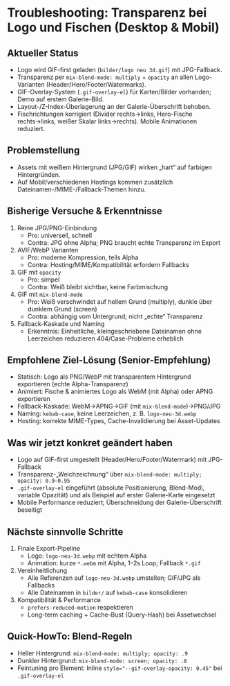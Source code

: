 # Troubleshooting: Transparenz bei Logo und Fischen (Desktop & Mobil)

## Aktueller Status
- Logo wird GIF-first geladen (`bilder/logo neu 3d.gif`) mit JPG-Fallback.
- Transparenz per `mix-blend-mode: multiply` + `opacity` an allen Logo-Varianten (Header/Hero/Footer/Watermarks).
- GIF-Overlay-System (`.gif-overlay-el`) für Karten/Bilder vorhanden; Demo auf erstem Galerie-Bild.
- Layout-/Z-Index-Überlagerung an der Galerie-Überschrift behoben.
- Fischrichtungen korrigiert (Divider rechts→links, Hero-Fische rechts→links, weißer Skalar links→rechts). Mobile Animationen reduziert.

## Problemstellung
- Assets mit weißem Hintergrund (JPG/GIF) wirken „hart“ auf farbigen Hintergründen.
- Auf Mobil/verschiedenen Hostings kommen zusätzlich Dateinamen-/MIME-/Fallback-Themen hinzu.

## Bisherige Versuche & Erkenntnisse
1) Reine JPG/PNG-Einbindung
   - Pro: universell, schnell
   - Contra: JPG ohne Alpha; PNG braucht echte Transparenz im Export
2) AVIF/WebP Varianten
   - Pro: moderne Kompression, teils Alpha
   - Contra: Hosting/MIME/Kompatibilität erfordern Fallbacks
3) GIF mit `opacity`
   - Pro: simpel
   - Contra: Weiß bleibt sichtbar, keine Farbmischung
4) GIF mit `mix-blend-mode`
   - Pro: Weiß verschwindet auf hellem Grund (multiply), dunkle über dunklem Grund (screen)
   - Contra: abhängig vom Untergrund; nicht „echte“ Transparenz
5) Fallback-Kaskade und Naming
   - Erkenntnis: Einheitliche, kleingeschriebene Dateinamen ohne Leerzeichen reduzieren 404/Case-Probleme erheblich

## Empfohlene Ziel-Lösung (Senior-Empfehlung)
- Statisch: Logo als PNG/WebP mit transparentem Hintergrund exportieren (echte Alpha-Transparenz)
- Animiert: Fische & animiertes Logo als WebM (mit Alpha) oder APNG exportieren
- Fallback-Kaskade: WebM→APNG→GIF (mit `mix-blend-mode`)→PNG/JPG
- Naming: `kebab-case`, keine Leerzeichen, z. B. `logo-neu-3d.webp`
- Hosting: korrekte MIME-Types, Cache-Invalidierung bei Asset-Updates

## Was wir jetzt konkret geändert haben
- Logo auf GIF-first umgestellt (Header/Hero/Footer/Watermark) mit JPG-Fallback
- Transparenz-„Weichzeichnung“ über `mix-blend-mode: multiply; opacity: 0.9–0.95`
- `.gif-overlay-el` eingeführt (absolute Positionierung, Blend-Modi, variable Opazität) und als Beispiel auf erster Galerie-Karte eingesetzt
- Mobile Performance reduziert; Überschneidung der Galerie-Überschrift beseitigt

## Nächste sinnvolle Schritte
1) Finale Export-Pipeline
   - Logo: `logo-neu-3d.webp` mit echtem Alpha
   - Animation: kurze `*.webm` mit Alpha, 1–2s Loop; Fallback `*.gif`
2) Vereinheitlichung
   - Alle Referenzen auf `logo-neu-3d.webp` umstellen; GIF/JPG als Fallbacks
   - Alle Dateinamen in `bilder/` auf `kebab-case` konsolidieren
3) Kompatibilität & Performance
   - `prefers-reduced-motion` respektieren
   - Long-term caching + Cache-Bust (Query-Hash) bei Assetwechsel

## Quick-HowTo: Blend-Regeln
- Heller Hintergrund: `mix-blend-mode: multiply; opacity: .9`
- Dunkler Hintergrund: `mix-blend-mode: screen; opacity: .8`
- Feintuning pro Element: Inline `style="--gif-overlay-opacity: 0.45"` bei `.gif-overlay-el`

